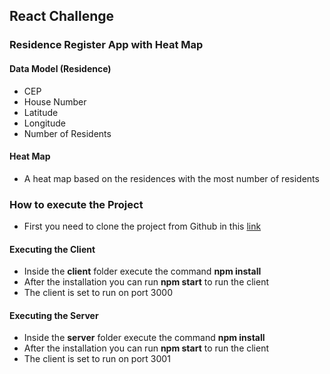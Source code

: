## React Challenge

### Residence Register App with Heat Map

#### Data Model (Residence)

- CEP
- House Number
- Latitude
- Longitude
- Number of Residents

#### Heat Map

- A heat map based on the residences with the most number of residents

### How to execute the Project

- First you need to clone the project from Github in this [link](https://github.com/marco-amorim/desafio-react.git)

#### Executing the Client

- Inside the **client** folder execute the command **npm install**
- After the installation you can run **npm start** to run the client
- The client is set to run on port 3000

#### Executing the Server

- Inside the **server** folder execute the command **npm install**
- After the installation you can run **npm start** to run the client
- The client is set to run on port 3001
